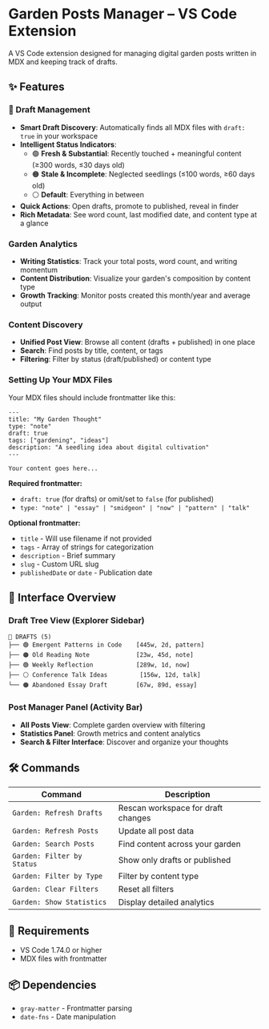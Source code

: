 # Garden Posts Manager – VS Code Extension

A VS Code extension designed for managing digital garden posts written in MDX and keeping track of drafts.

## ✨ Features

### 📝 Draft Management

- **Smart Draft Discovery**: Automatically finds all MDX files with `draft: true` in your workspace
- **Intelligent Status Indicators**:
  - 🟢 **Fresh & Substantial**: Recently touched + meaningful content (≥300 words, ≤30 days old)
  - 🟠 **Stale & Incomplete**: Neglected seedlings (≤100 words, ≥60 days old)
  - ⚪ **Default**: Everything in between
- **Quick Actions**: Open drafts, promote to published, reveal in finder
- **Rich Metadata**: See word count, last modified date, and content type at a glance

### Garden Analytics

- **Writing Statistics**: Track your total posts, word count, and writing momentum
- **Content Distribution**: Visualize your garden's composition by content type
- **Growth Tracking**: Monitor posts created this month/year and average output

### Content Discovery

- **Unified Post View**: Browse all content (drafts + published) in one place
- **Search**: Find posts by title, content, or tags
- **Filtering**: Filter by status (draft/published) or content type

### Setting Up Your MDX Files

Your MDX files should include frontmatter like this:

```mdx
---
title: "My Garden Thought"
type: "note"
draft: true
tags: ["gardening", "ideas"]
description: "A seedling idea about digital cultivation"
---

Your content goes here...
```

**Required frontmatter:**

- `draft: true` (for drafts) or omit/set to `false` (for published)
- `type: "note" | "essay" | "smidgeon" | "now" | "pattern" | "talk"`

**Optional frontmatter:**

- `title` - Will use filename if not provided
- `tags` - Array of strings for categorization
- `description` - Brief summary
- `slug` - Custom URL slug
- `publishedDate` or `date` - Publication date

## 🎨 Interface Overview

### Draft Tree View (Explorer Sidebar)

```
📝 DRAFTS (5)
├── 🟢 Emergent Patterns in Code    [445w, 2d, pattern]
├── 🟠 Old Reading Note             [23w, 45d, note]
├── 🟢 Weekly Reflection            [289w, 1d, now]
├── ⚪ Conference Talk Ideas         [156w, 12d, talk]
└── 🟠 Abandoned Essay Draft        [67w, 89d, essay]
```

### Post Manager Panel (Activity Bar)

- **All Posts View**: Complete garden overview with filtering
- **Statistics Panel**: Growth metrics and content analytics
- **Search & Filter Interface**: Discover and organize your thoughts

## 🛠️ Commands

| Command                    | Description                        |
| -------------------------- | ---------------------------------- |
| `Garden: Refresh Drafts`   | Rescan workspace for draft changes |
| `Garden: Refresh Posts`    | Update all post data               |
| `Garden: Search Posts`     | Find content across your garden    |
| `Garden: Filter by Status` | Show only drafts or published      |
| `Garden: Filter by Type`   | Filter by content type             |
| `Garden: Clear Filters`    | Reset all filters                  |
| `Garden: Show Statistics`  | Display detailed analytics         |

## 🔧 Requirements

- VS Code 1.74.0 or higher
- MDX files with frontmatter

## 📦 Dependencies

- `gray-matter` - Frontmatter parsing
- `date-fns` - Date manipulation
